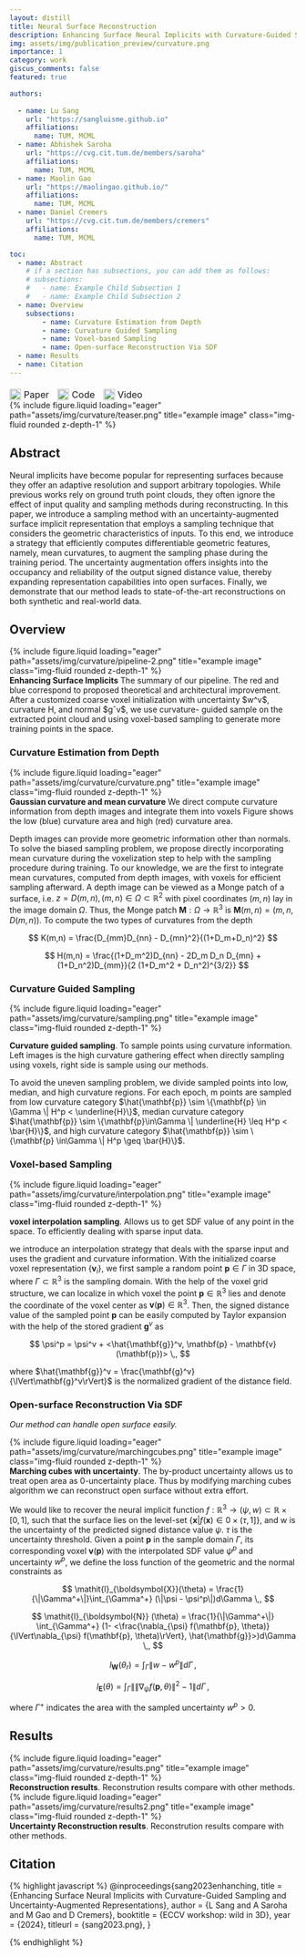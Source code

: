 ```yaml
---
layout: distill
title: Neural Surface Reconstruction
description: Enhancing Surface Neural Implicits with Curvature-Guided Sampling and Uncertainty-Augmented Representations
img: assets/img/publication_preview/curvature.png
importance: 1
category: work
giscus_comments: false
featured: true

authors:
  
  - name: Lu Sang
    url: "https://sangluisme.github.io"
    affiliations:
      name: TUM, MCML
  - name: Abhishek Saroha
    url: "https://cvg.cit.tum.de/members/saroha"
    affiliations:
      name: TUM, MCML
  - name: Maolin Gao
    url: "https://maolingao.github.io/"
    affiliations:
      name: TUM, MCML
  - name: Daniel Cremers
    url: "https://cvg.cit.tum.de/members/cremers"
    affiliations:
      name: TUM, MCML

toc:
  - name: Abstract
    # if a section has subsections, you can add them as follows:
    # subsections:
    #   - name: Example Child Subsection 1
    #   - name: Example Child Subsection 2
  - name: Overview
    subsections:
        - name: Curvature Estimation from Depth
        - name: Curvature Guided Sampling
        - name: Voxel-based Sampling
        - name: Open-surface Reconstruction Via SDF
  - name: Results
  - name: Citation
---
```

<div class="link-block">
  <a href="http://arxiv.org/abs/2306.02099" target="_blank" class="icon-link">
    <img src="https://img.icons8.com/ios-filled/50/000000/document.png" alt="Paper" width="20">
    Paper
  </a>
  
  <a href="https://github.com/Sangluisme" target="_blank" class="icon-link">
    <img src="https://img.icons8.com/ios-filled/50/000000/github.png" alt="Code" width="20">
    Code
  </a>

  <a href="/assests/img/curvature/poster.pdf" target="_blank" class="icon-link">
    <img src="https://img.icons8.com/ios-filled/50/000000/video.png" alt="Video" width="20">
    Video
  </a>
</div>

<style>
  .link-block {
    display: flex;
    gap: 15px;
    margin-top: 20px;
  }

  .icon-link {
    display: flex;
    align-items: center;
    text-decoration: none;
    font-size: 16px;
  }

  .icon-link img {
    margin-right: 5px;
  }
</style>

<div class="row">
    <div class="col-sm mt-3 mt-md-0">
        {% include figure.liquid loading="eager" path="assets/img/curvature/teaser.png" title="example image" class="img-fluid rounded z-depth-1" %}
    </div>
</div>

## Abstract

Neural implicits have become popular for representing surfaces because they offer an adaptive resolution and support arbitrary topologies. While previous works rely on ground truth point clouds, they often ignore the effect of input quality and sampling methods during reconstructing. In this paper, we introduce a sampling method with an uncertainty-augmented surface implicit representation that employs a sampling technique that considers the geometric characteristics of inputs. To this end, we introduce a strategy that efficiently computes differentiable geometric features, namely, mean curvatures, to augment the sampling phase during the training period. The uncertainty augmentation offers insights into the occupancy and reliability of the output signed distance value, thereby expanding representation capabilities into open surfaces. Finally, we demonstrate that our method leads to state-of-the-art reconstructions on both synthetic and real-world data.

## Overview

<div class="row">
    <div class="col-sm mt-3 mt-md-0">
        {% include figure.liquid loading="eager" path="assets/img/curvature/pipeline-2.png" title="example image" class="img-fluid rounded z-depth-1" %}
    </div>
</div>
<div class="caption">
<strong>Enhancing Surface Implicits</strong> The summary of our pipeline. The red and blue correspond to proposed theoretical and architectural improvement. After a customized coarse voxel initialization with uncertainty $w^v$, curvature H, and normal $gˆv$, we use curvature- guided sample on the extracted point cloud and using voxel-based sampling to generate more training points in the space.
</div>

### Curvature Estimation from Depth
<div class="row">
    <div class="col-sm mt-3 mt-md-0">
        {% include figure.liquid loading="eager" path="assets/img/curvature/curvature.png" title="example image" class="img-fluid rounded z-depth-1" %}
    </div>
</div>
<div class="caption">
<strong>Gaussian curvature and mean curvature</strong> We direct compute curvature information from depth images and integrate them into voxels Figure shows the low (blue) curvature area and high (red) curvature area.
</div>

Depth images can provide more geometric information other than normals. To solve the biased sampling problem, we propose directly incorporating mean curvature during the voxelization step to help with the sampling procedure during training. To our knowledge, we are the first to integrate mean curvatures, computed from depth images, with voxels for efficient sampling afterward. A depth image can be viewed as a Monge patch of a surface, i.e. $z = D(m,n), (m,n) \in \Omega \subset \mathbb{R}^2$ with pixel coordinates $(m,n)$ lay in the image domain $\Omega$. Thus, the Monge patch $\boldsymbol{M}: \Omega \to \mathbb{R}^3$ is 
$\boldsymbol{M}(m,n) = (m, n, D(m,n))$. To compute the two types of curvatures from the depth 

$$
K(m,n)  = \frac{D_{mm}D_{nn} - D_{mn}^2}{(1+D_m+D_n)^2}
$$

$$
H(m,n)  = \frac{(1+D_m^2)D_{nn} - 2D_m D_n D_{mn} + (1+D_n^2)D_{mm}}{2 (1+D_m^2 + D_n^2)^{3/2}}
$$

### Curvature Guided Sampling

<div class="row">
    <div class="col-md-6 mt-3 mt-md-0">
        {% include figure.liquid loading="eager" path="assets/img/curvature/sampling.png" title="example image" class="img-fluid rounded z-depth-1" %}
    </div>
    <div class="col-md-6 mt-3 mt-md-0">
        <p>
        <strong>Curvature guided sampling</strong>. To sample points using curvature information. Left images is the high curvature gathering effect when directly sampling using voxels, right side is sample using our methods.
        </p>
    </div>
</div>

To avoid the uneven sampling problem, we divide sampled points into low, median, and high curvature regions. For each epoch, m points are sampled from low curvature category $\hat{\mathbf{p}} \sim \{\mathbf{p} \in \Gamma \| H^p < \underline{H}\}$, median curvature category $\hat{\mathbf{p}} \sim \{\mathbf{p}\in\Gamma \| \underline{H} \leq H^p < \bar{H}\}$, and high curvature category $\hat{\mathbf{p}} \sim \{\mathbf{p} \in\Gamma \| H^p \geq \bar{H}\}$.


### Voxel-based Sampling

<div class="row">
    <div class="col-md-6 mt-3 mt-md-0">
        {% include figure.liquid loading="eager" path="assets/img/curvature/interpolation.png" title="example image" class="img-fluid rounded z-depth-1" %}
    </div>
    <div class="col-md-6 mt-3 mt-md-0">
        <p>
        <strong>voxel interpolation sampling</strong>. Allows us to get SDF value of any point in the space. To efficiently dealing with sparse input data.
        </p>
    </div>
</div>

we introduce an interpolation strategy that deals with the sparse input and uses the gradient and curvature information. With the initialized coarse voxel representation $\{\mathbf{v}_i\}$, we first sample a random point $\mathbf{p} \in \Gamma$ in 3D space, where $\Gamma \subset \mathbb{R}^3$ is the sampling domain. With the help of the voxel grid structure, we can localize in which voxel the point $\mathbf{p} \in \mathbb{R}^3$ lies and denote the coordinate of the voxel center as $\mathbf{v}(\mathbf{p})  \in \mathbb{R}^3$. Then, the signed distance value of the sampled point $\mathbf{p}$ can be easily computed by Taylor expansion with the help of the stored gradient $\mathbf{g}^v$ as

$$
\psi^p = \psi^v + <\hat{\mathbf{g}}^v, \mathbf{p} - \mathbf{v}(\mathbf{p})> \,,
$$

where $\hat{\mathbf{g}}^v = \frac{\mathbf{g}^v}{\lVert\mathbf{g}^v\rVert}$ is the normalized gradient of the distance field. 

### Open-surface Reconstruction Via SDF

*Our method can handle open surface easily.*

<div class="row">
    <div class="col-sm mt-3 mt-md-0">
        {% include figure.liquid loading="eager" path="assets/img/curvature/marchingcubes.png" title="example image" class="img-fluid rounded z-depth-1" %}
    </div>
</div>
<div class="caption">
<strong>Marching cubes with uncertainty</strong>. The by-product uncertainty allows us to treat open area as 0-uncertainty place. Thus by modifying marching cubes algorithm we can reconstruct open surface without extra effort.
</div>

We would like to recover the neural implicit function $f:\mathbb{R}^3 \to (\psi, w) \subset \mathbb{R}\times[0,1]$, such that the surface lies on the level-set $\{\mathbf{x} | f(\mathbf{x}) \in 0 \times (\tau,1] \}$, and w is the uncertainty of the predicted signed distance value $\psi$. $\tau$ is the uncertainty threshold.
Given a point $\mathbf{p}$ in the sample domain $\Gamma$, its corresponding voxel $\mathbf{v}(\mathbf{p})$ with the interpolated SDF value $\psi^p$ and uncertainty $w^p$, we define the loss function of the geometric and the normal constraints as

$$
    \mathit{l}_{\boldsymbol{X}}(\theta) = \frac{1}{\|\Gamma^+\|}\int_{\Gamma^+} (\|\psi - \psi^p\|)d\Gamma \,, 
$$

$$
    \mathit{l}_{\boldsymbol{N}} (\theta) = \frac{1}{\|\Gamma^+\|} \int_{\Gamma^+} (1- <\frac{\nabla_{\psi} f(\mathbf{p}, \theta)}{\lVert\nabla_{\psi} f(\mathbf{p}, \theta)\rVert}, \hat{\mathbf{g}}>)d\Gamma \,,
$$

$$
    \mathit{l}_{\boldsymbol{W}}(\theta_r) = \int_{\Gamma} \|w - w^p\|d\Gamma \,,
$$

$$
    \mathit{l}_{\boldsymbol{E}}(\theta) =  \int_{\Gamma} \|\lVert\nabla_\psi f(\mathbf{p},\theta)\rVert^2 - 1\| d\Gamma \,,
$$

where $\Gamma^+$ indicates the area with the sampled uncertainty $w^p>0$.

## Results

<div class="row">
    <div class="col-sm mt-3 mt-md-0">
        {% include figure.liquid loading="eager" path="assets/img/curvature/results.png" title="example image" class="img-fluid rounded z-depth-1" %}
    </div>
</div>
<div class="caption">
<strong>Reconstruction results</strong>.  Reconstrution results compare with other methods.
</div>


<div class="row">
    <div class="col-sm mt-3 mt-md-0">
        {% include figure.liquid loading="eager" path="assets/img/curvature/results2.png" title="example image" class="img-fluid rounded z-depth-1" %}
    </div>
</div>
<div class="caption">
<strong>Uncertainty Reconstruction results</strong>.  Reconstrution results compare with other methods.
</div>



## Citation

{% highlight javascript %}
    @inproceedings{sang2023enhanching,
    title = {Enhancing Surface Neural Implicits with Curvature-Guided Sampling and Uncertainty-Augmented Representations},
    author = {L Sang and A Saroha and M Gao and D Cremers},
    booktitle = {ECCV workshop: wild in 3D},
    year = {2024},
    titleurl = {sang2023.png},
    }

 {% endhighlight %}